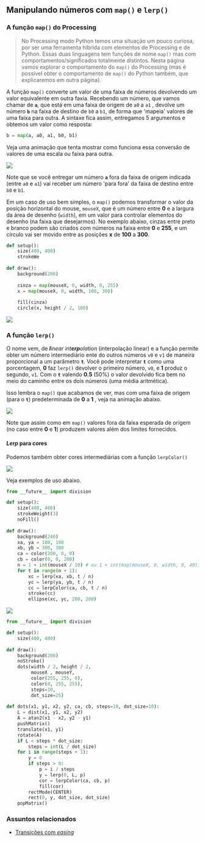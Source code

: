 ## Manipulando números com `map()` e `lerp()`

### A função `map()` do Processing

> No Processing modo Python temos uma situação um pouco curiosa, por ser uma ferramenta híbrida com elementos de Processing e de Python. Essas duas linguagens tem funções de nome `map()` mas com comportamentos/significados totalmente distintos. Nesta página vamos explorar o comportamento do `map()` do Processing (mas é possível obter o comportamento de `map()` do Python também, que explicaremos em outra página).

A função `map()` converte um valor de uma faixa de números devolvendo um valor equivalente em outra faxia. Recebendo um número, que vamos chamar de **`a`**, que está em uma faixa de origem de `a0`  a `a1` , devolve um número **`b`**  na faixa de destino de `b0` a `b1`, de forma que 'mapeia' valores de uma faixa para outra. A sintaxe fica assim, entregamos 5 argumentos e obtemos um valor como resposta: 

```python
b = map(a, a0, a1, b0, b1)
```

Veja uma animação que tenta mostrar como funciona essa conversão de valores de uma escala ou faixa para outra.

![](assets/map_2.gif)

Note que se você entregar um número **`a`** fora da faixa de origem indicada (entre `a0` e `a1`) vai receber um número 'para fora' da faixa de destino entre `b0` e `b1`.

Em um caso de uso bem simples, o `map()` podemos transformar o valor da posição horizontal do mouse, `mouseX`, que é um número entre **0** e a largura da área de desenho (`width`), em um valor para controlar elementos do desenho (na faixa que desejarmos).  No exemplo abaixo, cinzas entre preto e branco podem são criados com números na faixa entre **0** e **255**, e um círculo vai ser movido entre as posições **x**  de **100** a **300**.

```python
def setup():
    size(400, 400)
    strokeWe
    
def draw():
    background(200)
    
    cinza = map(mouseX, 0, width, 0, 255)
    x = map(mouseX, 0, width, 100, 300)
    
    fill(cinza)
    circle(x, height / 2, 100)
```

![](assets/map_1.gif)

### A função `lerp()`

O nome vem, de  <i>**l**inear int**erp**olation</i> (interpolação linear) e a função permite obter um número intermediário ente do outros números `v0` e `v1` de maneira proporcional a um parâmetro **`t`**. Você pode interpretar **`t`** como uma porcentagem, **0** faz `lerp()` devolver o primeiro número, `v0`, e **1**  produz o segundo, `v1`.  Com o **`t`**  valendo  **0.5** (50%) o valor devolvido fica bem no meio do caminho entre os dois números (uma média aritmética).

Isso lembra o `map()` que acabamos de ver, mas com uma faixa de origem (para o **`t`**) predeterminada de  **0** a **1** , veja na animação abaixo.

![](assets/lerp_1.gif)

Note que assim como em `map()` valores fora da faixa esperada de origem (no caso entre **0** e **1**) produzem valores além dos limites fornecidos.


#### *Lerp* para cores

Podemos também obter cores intermediárias com a função `lerpColor()` 

![](assets/lerp_3.gif)

Veja exemplos de uso abaixo.

```python
from __future__ import division

def setup():
    size(400, 400) 
    strokeWeight(3)
    noFill()
    
def draw():
    background(240)
    xa, ya = 100, 100
    xb, yb = 300, 300
    ca = color(200, 0, 0)
    cb = color(0, 0, 200)
    n = 1 + int(mouseX / 10) # ou 1 + int(map(mouseX, 0, width, 0, 40))
    for t in range(n + 1):
        xc = lerp(xa, xb, t / n)
        yc = lerp(ya, yb, t / n)
        cc = lerpColor(ca, cb, t / n)
        stroke(cc)    
        ellipse(xc, yc, 200, 200)
```
![](assets/lerp_3b.gif)

```python
from __future__ import division

def setup():
    size(400, 400)
    
def draw():
    background(200)
    noStroke()
    dots(width / 2, height / 2,
         mouseX , mouseY,
         color(255, 255, 0),
         color(0, 255, 255), 
         steps=10,
         dot_size=25)
    
def dots(x1, y1, x2, y2, ca, cb, steps=10, dot_size=10):
    L = dist(x1, y1, x2, y2)
    A = atan2(x1 - x2, y2 - y1)
    pushMatrix()
    translate(x1, y1)
    rotate(A)
    if L < steps * dot_size:
        steps = int(L / dot_size)
    for i in range(steps + 1):
        y = 0
        if steps > 0:
            p = i / steps
            y = lerp(0, L, p)
            cor = lerpColor(ca, cb, p) 
            fill(cor)
        rectMode(CENTER)
        rect(0, y, dot_size, dot_size)
    popMatrix()
```

### Assuntos relacionados

- [Transições com *easing*](easing.md)
